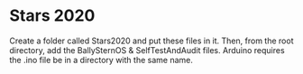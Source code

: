 Stars 2020
==========

Create a folder called Stars2020 and put these files in it. 
Then, from the root directory, add the BallySternOS & SelfTestAndAudit files.
Arduino requires the .ino file be in a directory with the same name.
